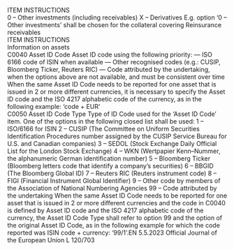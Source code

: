  
ITEM  INSTRUCTIONS  
0 – Other investments (including receivables) 
X – Derivatives 
E.g. option ‘0 – Other investments’ shall be chosen for the collateral covering 
Reinsurance receivables  
ITEM  INSTRUCTIONS  
Information on assets  
C0040  Asset ID Code  Asset ID code using the following priority: 
— ISO 6166 code of ISIN when available 
— Other recognised codes (e.g.: CUSIP, Bloomberg Ticker, Reuters RIC) 
— Code attributed by the undertaking, when the options above are not available, 
and must be consistent over time 
When the same Asset ID Code needs to be reported for one asset that is issued in 
2 or more different currencies, it is necessary to specify the Asset ID code and the 
ISO 4217 alphabetic code of the currency, as in the following example: 
‘code + EUR’  
C0050  Asset ID Code Type  Type of ID Code used for the ‘Asset ID Code’ item. One of the options in the 
following closed list shall be used: 
1 – ISO/6166 for ISIN 
2 – CUSIP (The Committee on Uniform Securities Identification Procedures 
number assigned by the CUSIP Service Bureau for U.S. and Canadian companies) 
3 – SEDOL (Stock Exchange Daily Official List for the London Stock Exchange) 
4 – WKN (Wertpapier Kenn–Nummer, the alphanumeric German identification 
number) 
5 – Bloomberg Ticker (Bloomberg letters code that identify a company’s securities) 
6 – BBGID (The Bloomberg Global ID) 
7 – Reuters RIC (Reuters instrument code) 
8 – FIGI (Financial Instrument Global Identifier) 
9 – Other code by members of the Association of National Numbering Agencies 
99 – Code attributed by the undertaking 
When the same Asset ID Code needs to be reported for one asset that is issued in 
2 or more different currencies and the code in C0040 is defined by Asset ID code 
and the ISO 4217 alphabetic code of the currency, the Asset ID Code Type shall 
refer to option 99 and the option of the original Asset ID Code, as in the 
following example for which the code reported was ISIN code + currency: ‘99/1’.EN  5.5.2023 Official Journal of the European Union L 120/703